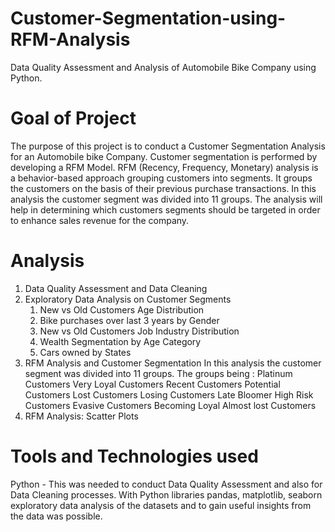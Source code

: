 # Customer-Segmentation-using-RFM-Analysis
Data Quality Assessment and Analysis of Automobile Bike Company using Python.

# Goal of Project
The purpose of this project is to conduct a Customer Segmentation Analysis for an Automobile bike Company. Customer segmentation is performed by developing a RFM Model. RFM (Recency, Frequency, Monetary) analysis is a behavior-based approach grouping customers into segments. It groups the customers on the basis of their previous purchase transactions. In this analysis the customer segment was divided into 11 groups. The analysis will help in determining which customers segments should be targeted in order to enhance sales revenue for the company.

# Analysis
1. Data Quality Assessment and Data Cleaning
2. Exploratory Data Analysis on Customer Segments
   1. New vs Old Customers Age Distribution
   2. Bike purchases over last 3 years by Gender
   3. New vs Old Customers Job Industry Distribution
   4. Wealth Segmentation by Age Category
   5. Cars owned by States
3. RFM Analysis and Customer Segmentation
   In this analysis the customer segment was divided into 11 groups. The groups being :
   Platinum Customers
   Very Loyal Customers
   Recent Customers
   Potential Customers
   Lost Customers
   Losing Customers
   Late Bloomer
   High Risk Customers
   Evasive Customers
   Becoming Loyal
   Almost lost Customers
4. RFM Analysis: Scatter Plots

# Tools and Technologies used
Python - This was needed to conduct Data Quality Assessment and also for Data Cleaning processes. With Python libraries pandas, matplotlib, seaborn exploratory data analysis of the datasets and to gain useful insights from the data was possible.
